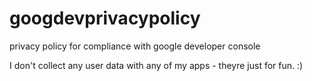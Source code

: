 # googdevprivacypolicy
privacy policy for compliance with google developer console

I don't collect any user data with any of my apps - theyre just for fun. :)
